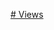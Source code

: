 [# Views](https://camo.githubusercontent.com/d145658c2798107380dc27231534b2e2dec7852cc0203223af37bfe764feb93c/68747470733a2f2f6b6f6d617265762e636f6d2f67687076632f3f757365726e616d653d4c756369642d6578652d7569)
